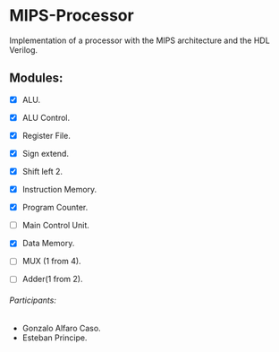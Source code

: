 # MIPS-Processor
Implementation of a processor with the MIPS architecture and the HDL Verilog.

## Modules:
- [x] ALU.
- [x] ALU Control.
- [x] Register File.
- [x] Sign extend.
- [x] Shift left 2.
- [x] Instruction Memory.
- [x] Program Counter.
- [ ] Main Control Unit.
- [x] Data Memory.
- [ ] MUX (1 from 4).
- [ ] Adder(1 from 2). 
  

###### Participants:
- Gonzalo Alfaro Caso.
- Esteban Principe.
